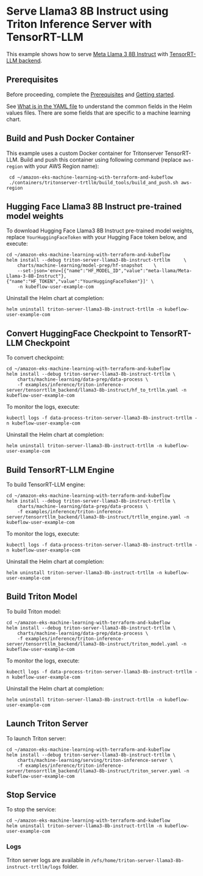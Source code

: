 # Serve Llama3 8B Instruct using Triton Inference Server with TensorRT-LLM

This example shows how to serve [Meta Llama 3 8B Instruct](https://huggingface.co/meta-llama/Meta-Llama-3-8B-Instruct) with [TensorRT-LLM backend](https://github.com/triton-inference-server/tensorrtllm_backend/tree/main).   

## Prerequisites

Before proceeding, complete the [Prerequisites](../../../README.md#prerequisites) and [Getting started](../../../README.md#getting-started). 

See [What is in the YAML file](../../../README.md#what-is-in-the-yaml-file) to understand the common fields in the Helm values files. There are some fields that are specific to a machine learning chart.

## Build and Push Docker Container

This example uses a custom Docker container for Tritonserver TensorRT-LLM. Build and push this container using following command (replace `aws-region` with your AWS Region name):

     cd ~/amazon-eks-machine-learning-with-terraform-and-kubeflow
     ./containers/tritonserver-trtllm/build_tools/build_and_push.sh aws-region
     
## Hugging Face Llama3 8B Instruct pre-trained model weights

To download Hugging Face Llama3 8B Instruct pre-trained model weights, replace `YourHuggingFaceToken` with your Hugging Face token below, and execute:

    cd ~/amazon-eks-machine-learning-with-terraform-and-kubeflow
    helm install --debug triton-server-llama3-8b-instruct-trtllm     \
        charts/machine-learning/model-prep/hf-snapshot    \
        --set-json='env=[{"name":"HF_MODEL_ID","value":"meta-llama/Meta-Llama-3-8B-Instruct"},{"name":"HF_TOKEN","value":"YourHuggingFaceToken"}]' \
        -n kubeflow-user-example-com

Uninstall the Helm chart at completion:

    helm uninstall triton-server-llama3-8b-instruct-trtllm -n kubeflow-user-example-com

## Convert HuggingFace Checkpoint to TensorRT-LLM Checkpoint

To convert checkpoint:

    cd ~/amazon-eks-machine-learning-with-terraform-and-kubeflow
    helm install --debug triton-server-llama3-8b-instruct-trtllm \
        charts/machine-learning/data-prep/data-process \
        -f examples/inference/triton-inference-server/tensorrtllm_backend/llama3-8b-instruct/hf_to_trtllm.yaml -n kubeflow-user-example-com

To monitor the logs, execute:

    kubectl logs -f data-process-triton-server-llama3-8b-instruct-trtllm -n kubeflow-user-example-com

Uninstall the Helm chart at completion:

    helm uninstall triton-server-llama3-8b-instruct-trtllm -n kubeflow-user-example-com

## Build TensorRT-LLM Engine

To build TensorRT-LLM engine:

    cd ~/amazon-eks-machine-learning-with-terraform-and-kubeflow
    helm install --debug triton-server-llama3-8b-instruct-trtllm \
        charts/machine-learning/data-prep/data-process \
        -f examples/inference/triton-inference-server/tensorrtllm_backend/llama3-8b-instruct/trtllm_engine.yaml -n kubeflow-user-example-com

To monitor the logs, execute:

    kubectl logs -f data-process-triton-server-llama3-8b-instruct-trtllm -n kubeflow-user-example-com

Uninstall the Helm chart at completion:

    helm uninstall triton-server-llama3-8b-instruct-trtllm -n kubeflow-user-example-com

## Build Triton Model

To build Triton model:

    cd ~/amazon-eks-machine-learning-with-terraform-and-kubeflow
    helm install --debug triton-server-llama3-8b-instruct-trtllm \
        charts/machine-learning/data-prep/data-process \
        -f examples/inference/triton-inference-server/tensorrtllm_backend/llama3-8b-instruct/triton_model.yaml -n kubeflow-user-example-com

To monitor the logs, execute:

    kubectl logs -f data-process-triton-server-llama3-8b-instruct-trtllm -n kubeflow-user-example-com

Uninstall the Helm chart at completion:

    helm uninstall triton-server-llama3-8b-instruct-trtllm -n kubeflow-user-example-com


## Launch Triton Server

To launch Triton server:

    cd ~/amazon-eks-machine-learning-with-terraform-and-kubeflow
    helm install --debug triton-server-llama3-8b-instruct-trtllm \
        charts/machine-learning/serving/triton-inference-server \
        -f examples/inference/triton-inference-server/tensorrtllm_backend/llama3-8b-instruct/triton_server.yaml -n kubeflow-user-example-com


## Stop Service

To stop the service:

    cd ~/amazon-eks-machine-learning-with-terraform-and-kubeflow
    helm uninstall triton-server-llama3-8b-instruct-trtllm -n kubeflow-user-example-com

### Logs

Triton server logs are available in `/efs/home/triton-server-llama3-8b-instruct-trtllm/logs` folder. 
